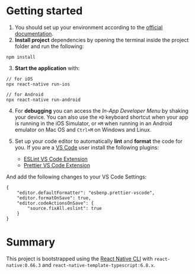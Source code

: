 # Getting started
1. You should set up your environment according to the [official documentation](https://reactnative.dev/docs/environment-setup).
2. **Install project** dependencies by opening the terminal inside the project folder and run the following:

```
npm install
```
3. **Start the application** with:

```
// for iOS
npx react-native run-ios

// for Android
npx react-native run-android
```

4. For **debugging** you can access the *In-App Developer Menu* by shaking your device. You can also use the `⌘D` keyboard shortcut when your app is running in the iOS Simulator, or `⌘M` when running in an Android emulator on Mac OS and `Ctrl+M` on Windows and Linux.

5. Set up your code editor to automatically **lint** and **format** the code for you. If you are a [VS Code](https://code.visualstudio.com/) user install the following plugins:
    - [ESLint VS Code Extension](https://marketplace.visualstudio.com/items?itemName=dbaeumer.vscode-eslint)
    - [Prettier VS Code Extension](https://marketplace.visualstudio.com/items?itemName=esbenp.prettier-vscode)

And add the following changes to your VS Code Settings:

```
{
    "editor.defaultFormatter": "esbenp.prettier-vscode",
    "editor.formatOnSave": true,
    "editor.codeActionsOnSave": {
        "source.fixAll.eslint": true
    }
}
```

# Summary

This project is bootstrapped using the [React Native CLI](https://reactnative.dev/docs/environment-setup) with  `react-native:0.66.3` and `react-native-template-typescript:6.8.x`.